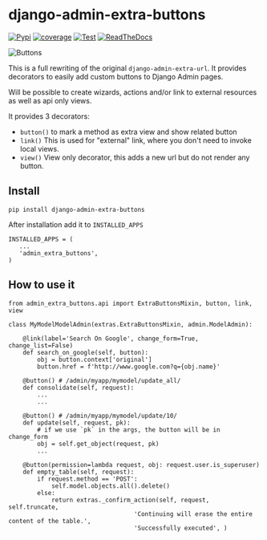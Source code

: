 django-admin-extra-buttons
==========================


[![Pypi](https://badge.fury.io/py/django-admin-extra-buttons.svg)](https://badge.fury.io/py/django-admin-extra-buttons)
[![coverage](https://codecov.io/github/saxix/django-admin-extra-buttons/coverage.svg?branch=develop)](https://codecov.io/github/saxix/django-admin-extra-buttons?branch=develop)
[![Test](https://github.com/saxix/django-admin-extra-buttons/actions/workflows/test.yml/badge.svg)](https://github.com/saxix/django-admin-extra-buttons/actions/workflows/test.yml)
[![ReadTheDocs](https://readthedocs.org/projects/django-admin-extra-buttons/badge/?version=latest)](https://django-admin-extra-buttons.readthedocs.io/en/latest/)

![Buttons](./docs/images/screenshot.png)


This is a full rewriting of the original `django-admin-extra-url`. It
provides decorators to easily add custom buttons to Django Admin pages.

Will be possible to create wizards, actions and/or link to external resources 
as well as api only views.

It provides 3 decorators: 

- ``button()`` to mark a method as extra view and show related button
- ``link()`` This is used for "external" link, where you don't need to invoke local views.
- ``view()`` View only decorator, this adds a new url but do not render any button.


Install
-------

    pip install django-admin-extra-buttons


After installation add it to ``INSTALLED_APPS``

    INSTALLED_APPS = (
       ...
       'admin_extra_buttons',
    )

How to use it
-------------

    from admin_extra_buttons.api import ExtraButtonsMixin, button, link, view

    class MyModelModelAdmin(extras.ExtraButtonsMixin, admin.ModelAdmin):

        @link(label='Search On Google', change_form=True, change_list=False)
        def search_on_google(self, button):
            obj = button.context['original']
            button.href = f'http://www.google.com?q={obj.name}'

        @button() # /admin/myapp/mymodel/update_all/
        def consolidate(self, request):
            ...
            ...

        @button() # /admin/myapp/mymodel/update/10/
        def update(self, request, pk):
            # if we use `pk` in the args, the button will be in change_form
            obj = self.get_object(request, pk)
            ...

        @button(permission=lambda request, obj: request.user.is_superuser)
        def empty_table(self, request):
            if request.method == 'POST':
                self.model.objects.all().delete()
            else:
                return extras._confirm_action(self, request, self.truncate,
                                       'Continuing will erase the entire content of the table.',
                                       'Successfully executed', )
